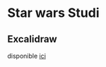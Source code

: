 # Star wars Studi 

## Excalidraw

disponible [ici](https://link.excalidraw.com/l/xeZ46ZHduM/2nK7OwIKxU7) 
